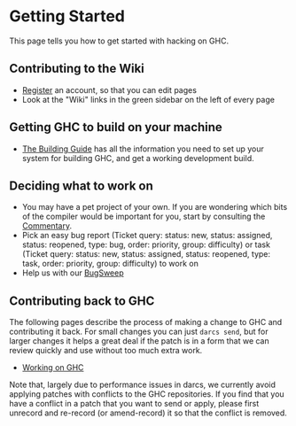 # Getting Started



This page tells you how to get started with hacking on GHC.


## Contributing to the Wiki


- [Register](/trac/ghc/register) an account, so that you can edit pages
- Look at the "Wiki" links in the green sidebar on the left of every page

## Getting GHC to build on your machine


- [The Building Guide](building) has all the information you need to set up your system for building GHC, and get a working development build.

## Deciding what to work on


- You may have a pet project of your own.  If you are wondering which bits of the compiler would be important for you, start by consulting the [Commentary](commentary). 
- Pick an easy bug report (Ticket query: status: new, status: assigned,
  status: reopened, type: bug, order: priority, group: difficulty) or task
  (Ticket query: status: new, status: assigned, status: reopened, type: task,
  order: priority, group: difficulty) to work on
- Help us with our [BugSweep](bug-sweep)

## Contributing back to GHC



The following pages describe the process of making a change to GHC and contributing it back.  For small changes you can just `darcs send`, but for larger changes it helps a great deal if the patch is in a form that we can review quickly and use without too much extra work.


- [Working on GHC](working-conventions)


Note that, largely due to performance issues in darcs, we currently avoid applying patches with conflicts to the GHC repositories. If you find that you have a conflict in a patch that you want to send or apply, please first unrecord and re-record (or amend-record) it so that the conflict is removed.


